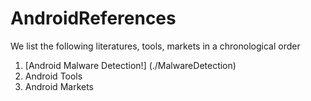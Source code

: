 # AndroidReferences

We list the following literatures, tools, markets in a chronological order

1. [Android Malware Detection!] (./MalwareDetection)
2. Android Tools
3. Android Markets
